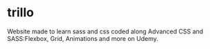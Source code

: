 # trillo
Website made to learn sass and css coded along Advanced CSS and SASS:Flexbox, Grid, Animations and more on Udemy.
